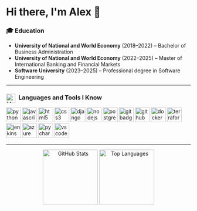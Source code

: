 # Hi there, I'm Alex 👋

### 🎓 Education
- **University of National and World Economy** (2018–2022) – Bachelor of Business Administration  
- **University of National and World Economy** (2022–2025) – Master of International Banking and Financial Markets  
- **Software University** (2023–2025) – Professional degree in Software Engineering

---

### <img align="left" alt="HTML logo" src="https://media2.giphy.com/media/QssGEmpkyEOhBCb7e1/giphy.gif?cid=ecf05e47a0n3gi1bfqntqmob8g9aid1oyj2wr3ds3mg700bl&rid=giphy.gif" width="25" style="margin-right: 5px;"> &nbsp;Languages and Tools I Know

<div align="left">
  <img src="https://img.shields.io/badge/Python-3776AB?style=for-the-badge" height="40" alt="python badge" />
  <img src="https://img.shields.io/badge/JavaScript-F7DF1E?style=for-the-badge" height="40" alt="javascript badge" />
  <img src="https://img.shields.io/badge/HTML5-E34F26?style=for-the-badge" height="40" alt="html5 badge" />
  <img src="https://img.shields.io/badge/CSS3-1572B6?style=for-the-badge" height="40" alt="css3 badge" />
  <img src="https://img.shields.io/badge/Django-092E20?style=for-the-badge" height="40" alt="django badge" />
  <img src="https://img.shields.io/badge/Node.js-339933?style=for-the-badge" height="40" alt="nodejs badge" />
  <img src="https://img.shields.io/badge/PostgreSQL-4169E1?style=for-the-badge" height="40" alt="postgresql badge" />
  <img src="https://img.shields.io/badge/Git-F05032?style=for-the-badge" height="40" alt="git badge" />
  <img src="https://img.shields.io/badge/GitHub-181717?style=for-the-badge" height="40" alt="github badge" />
  <img src="https://img.shields.io/badge/Docker-2496ED?style=for-the-badge" height="40" alt="docker badge" />
  <img src="https://img.shields.io/badge/Terraform-7B42BC?style=for-the-badge" height="40" alt="terraform badge" />
  <img src="https://img.shields.io/badge/Jenkins-D24939?style=for-the-badge" height="40" alt="jenkins badge" />
  <img src="https://img.shields.io/badge/Microsoft Azure-0078D4?style=for-the-badge" height="40" alt="azure badge" />
  <img src="https://img.shields.io/badge/PyCharm-000000?style=for-the-badge" height="40" alt="pycharm badge" />
  <img src="https://img.shields.io/badge/Visual Studio Code-007ACC?style=for-the-badge" height="40" alt="vscode badge" />
</div>

---

<div align="center">
  <img src="https://github-readme-stats.vercel.app/api?username=alexandersadovski&hide_title=false&hide_rank=false&show_icons=true&include_all_commits=true&count_private=true&disable_animations=false&theme=github_dark&locale=en&hide_border=true&order=1" height="150" alt="GitHub Stats" />
  <img src="https://github-readme-stats.vercel.app/api/top-langs?username=alexandersadovski&locale=en&hide_title=false&layout=compact&card_width=320&langs_count=5&theme=github_dark&hide_border=true&order=2" height="150" alt="Top Languages" />
</div>
